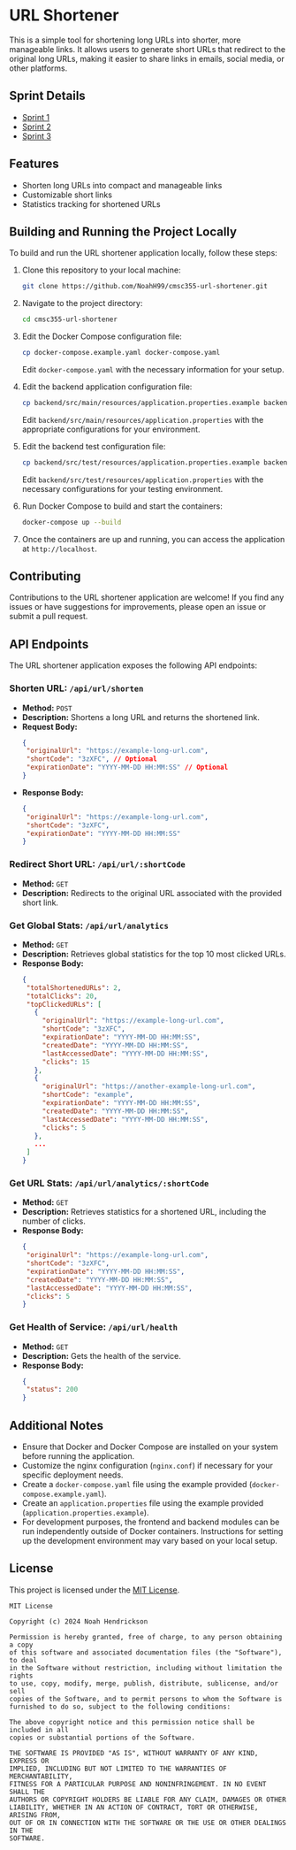 # URL Shortener

This is a simple tool for shortening long URLs into shorter, more manageable links. It allows users to generate short URLs that redirect to the original long URLs, making it easier to share links in emails, social media, or other platforms.

## Sprint Details
- [Sprint 1](/SPRINT1.md)
- [Sprint 2](/SPRINT2.md)
- [Sprint 3](/SPRINT3.md)

## Features

- Shorten long URLs into compact and manageable links
- Customizable short links
- Statistics tracking for shortened URLs


## Building and Running the Project Locally

To build and run the URL shortener application locally, follow these steps:

1. Clone this repository to your local machine:

   ```bash
   git clone https://github.com/NoahH99/cmsc355-url-shortener.git
   ```

2. Navigate to the project directory:

   ```bash
   cd cmsc355-url-shortener
   ```
   
3. Edit the Docker Compose configuration file:

    ```bash
   cp docker-compose.example.yaml docker-compose.yaml
    ```
    Edit `docker-compose.yaml` with the necessary information for your setup.

4. Edit the backend application configuration file:

    ```bash
   cp backend/src/main/resources/application.properties.example backend/src/main/resources/application.properties
    ```
   Edit `backend/src/main/resources/application.properties` with the appropriate configurations for your environment.

5. Edit the backend test configuration file:

    ```bash
   cp backend/src/test/resources/application.properties.example backend/src/test/resources/application.properties
    ```
   Edit `backend/src/test/resources/application.properties` with the necessary configurations for your testing environment.

6. Run Docker Compose to build and start the containers:

   ```bash
   docker-compose up --build
   ```

7. Once the containers are up and running, you can access the application at `http://localhost`.


## Contributing
Contributions to the URL shortener application are welcome! If you find any issues or have suggestions for improvements, please open an issue or submit a pull request.


## API Endpoints

The URL shortener application exposes the following API endpoints:

### Shorten URL: `/api/url/shorten`
- **Method:** `POST`
- **Description:** Shortens a long URL and returns the shortened link.
- **Request Body:**
   ```json
  {
    "originalUrl": "https://example-long-url.com",
    "shortCode": "3zXFC", // Optional
    "expirationDate": "YYYY-MM-DD HH:MM:SS" // Optional
  }
   ```
- **Response Body:**
   ```json
  {
    "originalUrl": "https://example-long-url.com",
    "shortCode": "3zXFC",
    "expirationDate": "YYYY-MM-DD HH:MM:SS"
  }
   ```

### Redirect Short URL: `/api/url/:shortCode`
- **Method:** `GET`
- **Description:** Redirects to the original URL associated with the provided short link.

### Get Global Stats: `/api/url/analytics`
- **Method:** `GET`
- **Description:** Retrieves global statistics for the top 10 most clicked URLs.
- **Response Body:**
   ```json
  {
    "totalShortenedURLs": 2,
    "totalClicks": 20,
    "topClickedURLs": [
      {
        "originalUrl": "https://example-long-url.com",
        "shortCode": "3zXFC",
        "expirationDate": "YYYY-MM-DD HH:MM:SS",
        "createdDate": "YYYY-MM-DD HH:MM:SS",
        "lastAccessedDate": "YYYY-MM-DD HH:MM:SS",
        "clicks": 15
      },
      {
        "originalUrl": "https://another-example-long-url.com",
        "shortCode": "example",
        "expirationDate": "YYYY-MM-DD HH:MM:SS",
        "createdDate": "YYYY-MM-DD HH:MM:SS",
        "lastAccessedDate": "YYYY-MM-DD HH:MM:SS",
        "clicks": 5
      },
      ...
    ]
  }
   ```

### Get URL Stats: `/api/url/analytics/:shortCode`
- **Method:** `GET`
- **Description:** Retrieves statistics for a shortened URL, including the number of clicks.
- **Response Body:**
   ```json
  {
    "originalUrl": "https://example-long-url.com",
    "shortCode": "3zXFC",
    "expirationDate": "YYYY-MM-DD HH:MM:SS",
    "createdDate": "YYYY-MM-DD HH:MM:SS",
    "lastAccessedDate": "YYYY-MM-DD HH:MM:SS",
    "clicks": 5
  }
   ```


### Get Health of Service: `/api/url/health`
- **Method:** `GET`
- **Description:** Gets the health of the service.
- **Response Body:**
   ```json
  {
    "status": 200
  }
   ```
  

## Additional Notes
- Ensure that Docker and Docker Compose are installed on your system before running the application.
- Customize the nginx configuration (`nginx.conf`) if necessary for your specific deployment needs.
- Create a `docker-compose.yaml` file using the example provided (`docker-compose.example.yaml`).
- Create an `application.properties` file using the example provided (`application.properties.example`).
- For development purposes, the frontend and backend modules can be run independently outside of Docker containers. Instructions for setting up the development environment may vary based on your local setup.


## License

This project is licensed under the [MIT License](/LICENSE).

```
MIT License

Copyright (c) 2024 Noah Hendrickson

Permission is hereby granted, free of charge, to any person obtaining a copy
of this software and associated documentation files (the "Software"), to deal
in the Software without restriction, including without limitation the rights
to use, copy, modify, merge, publish, distribute, sublicense, and/or sell
copies of the Software, and to permit persons to whom the Software is
furnished to do so, subject to the following conditions:

The above copyright notice and this permission notice shall be included in all
copies or substantial portions of the Software.

THE SOFTWARE IS PROVIDED "AS IS", WITHOUT WARRANTY OF ANY KIND, EXPRESS OR
IMPLIED, INCLUDING BUT NOT LIMITED TO THE WARRANTIES OF MERCHANTABILITY,
FITNESS FOR A PARTICULAR PURPOSE AND NONINFRINGEMENT. IN NO EVENT SHALL THE
AUTHORS OR COPYRIGHT HOLDERS BE LIABLE FOR ANY CLAIM, DAMAGES OR OTHER
LIABILITY, WHETHER IN AN ACTION OF CONTRACT, TORT OR OTHERWISE, ARISING FROM,
OUT OF OR IN CONNECTION WITH THE SOFTWARE OR THE USE OR OTHER DEALINGS IN THE
SOFTWARE.
```
